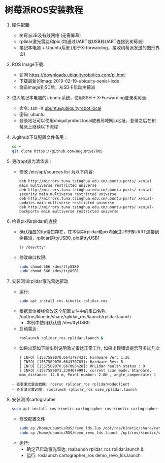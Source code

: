树莓派ROS安装教程
================

1. 硬件配置:
    - 树莓派3B及有线网络 (无需屏幕)
    - rplidar激光雷达和pix (均通过UART或USB转UART连接到树莓派)
    - 笔记本电脑 + Ubuntu系统 (用于X-forwarding，接收树莓派发送的图形界面)

2. ROS Image下载:
    - 访问 https://downloads.ubiquityrobotics.com/pi.html 
    - 下载最新的Imag: 2019-02-19-ubiquity-xenial-lxde
    - 烧录image到SD后，从SD卡启动树莓派

3. 进入笔记本电脑的Ubuntu系统，使用SSH + X-Forwarding登录树莓派:
    - 命令: ssh -X ubuntu@ubiquityrobot.local 
    - 密码: ubuntu
    - 登录地址可以使用ubiquityrobot.local或者局域网ip地址，登录之后在树莓派上继续以下流程

4. 从github下载配置文件备用：
    ```Bash
    cd ~
    git clone https://github.com/augustye/ROS
    ```

5. 更改apt源为清华源：
    - 修改 /etc/apt/sources.list 为以下内容:
        ```
        deb http://mirrors.tuna.tsinghua.edu.cn/ubuntu-ports/ xenial main multiverse restricted universe
        deb http://mirrors.tuna.tsinghua.edu.cn/ubuntu-ports/ xenial-security main multiverse restricted universe
        deb http://mirrors.tuna.tsinghua.edu.cn/ubuntu-ports/ xenial-updates main multiverse restricted universe
        deb http://mirrors.tuna.tsinghua.edu.cn/ubuntu-ports/ xenial-backports main multiverse restricted universe
        ```

6. 检查pix和rplidar的连接
    - 确认相应的tty端口存在，在本例中rplidar和pix均通过USB转UART连接到树莓派，rplidar是ttyUSB0, pix是ttyUSB1
        ```Bash
        ls /dev/tty*
        ``` 
    - 修改串口权限:
        ```Bash
        sudo chmod 666 /dev/ttyUSB0
        sudo chmod 666 /dev/ttyUSB1
        ```

7. 安装测试rplidar激光雷达驱动
    - 运行: 
        ```Bash
        sudo apt install ros-kinetic-rplidar-ros 
        ```
    - 根据具体接线修改这个配置文件中的串口名称: /opt/ros/kinetic/share/rplidar_ros/launch/rplidar.launch
       - 本例中使用默认值 /dev/ttyUSB0
    - 启动雷达: 
        ```Bash
        roslaunch rplidar_ros rplidar.launch &
        ```
    - 如果出现如下输出则说明激光雷达正常工作, 如果出现错误提示可多试几次
        ```
        [ INFO] [1557589070.664179742]: Firmware Ver: 1.26
        [ INFO] [1557589070.664370783]: Hardware Rev: 5
        [ INFO] [1557589070.667883428]: RPLidar health status : 0
        [ INFO] [1557589071.230467999]: current scan mode: Standard, max_distance: 12.0 m, Point number: 2.0K , angle_compensate: 1
     ```
    - 查看激光雷达数据: rosrun rplidar_ros rplidarNodeClient
    - 查看激光雷达图: roslaunch rplidar_ros view_rplidar.launch

6. 安装测试cartographer
    ```Bash
    sudo apt install ros-kinetic-cartographer ros-kinetic-cartographer-ros ros-kinetic-cartographer-ros-msgs ros-kinetic-cartographer-rviz
    ```
    - 修改配置文件
        ```Bash
        sudo cp /home/ubuntu/ROS/revo_lds.lua /opt/ros/kinetic/share/cartographer_ros/configuration_files/revo_lds.lua
        sudo cp /home/ubuntu/ROS/demo_revo_lds.launch /opt/ros/kinetic/share/cartographer_ros/launch/demo_revo_lds.launch
        ```
    - 运行: 
        - 确定已启动激光雷达: roslaunch rplidar_ros rplidar.launch &
        - 运行: roslaunch cartographer_ros demo_revo_lds.launch
